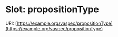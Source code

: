 # Slot: propositionType

URI: [https://example.org/vaspec/propositionType](https://example.org/vaspec/propositionType)